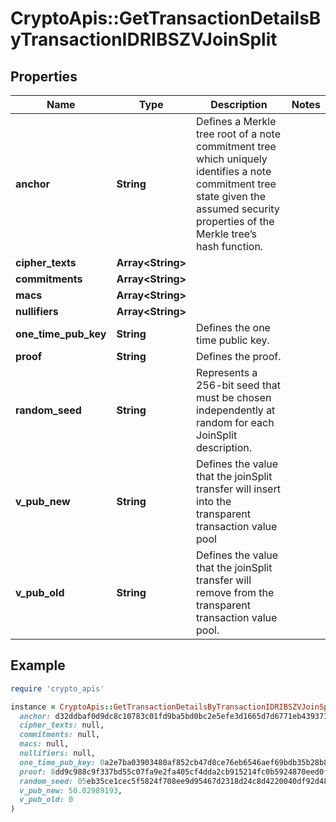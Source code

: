 # CryptoApis::GetTransactionDetailsByTransactionIDRIBSZVJoinSplit

## Properties

| Name | Type | Description | Notes |
| ---- | ---- | ----------- | ----- |
| **anchor** | **String** | Defines a Merkle tree root of a note commitment tree which uniquely identifies a note commitment tree state given the assumed security properties of the Merkle tree’s  hash function. |  |
| **cipher_texts** | **Array&lt;String&gt;** |  |  |
| **commitments** | **Array&lt;String&gt;** |  |  |
| **macs** | **Array&lt;String&gt;** |  |  |
| **nullifiers** | **Array&lt;String&gt;** |  |  |
| **one_time_pub_key** | **String** | Defines the one time public key. |  |
| **proof** | **String** | Defines the proof. |  |
| **random_seed** | **String** | Represents a 256-bit seed that must be chosen independently at random for each JoinSplit description. |  |
| **v_pub_new** | **String** | Defines the value that the joinSplit transfer will insert into the transparent transaction value pool |  |
| **v_pub_old** | **String** | Defines the value that the joinSplit transfer will remove from the transparent transaction value pool. |  |

## Example

```ruby
require 'crypto_apis'

instance = CryptoApis::GetTransactionDetailsByTransactionIDRIBSZVJoinSplit.new(
  anchor: d32ddbaf0d9dc8c10783c01fd9ba5bd0bc2e5efe3d1665d7d6771eb4393736b4,
  cipher_texts: null,
  commitments: null,
  macs: null,
  nullifiers: null,
  one_time_pub_key: 0a2e7ba03903480af852cb47d8ce76eb6546aef69bdb35b28b8ae815012d4d13,
  proof: 8dd9c988c9f337bd55c07fa9e2fa405cf4dda2cb915214fc0b5924870eed0f0187a0db001b5d8ea43a537e423d91d0fc868a456fa3e0bf9e99d1b04f43c6983a05a99458a69903add73ccaa4177844df9056d40c5a71ae14a70835cb30ca7d810fa1d48c9180ddec2ca1cecfaa8706ab514d6e8fe2dd228d7dc012d9407517523b774107a6a78dc972b175b94d1681b980e2b9ba7d39f880973787080a12bf14dc3f038333245a60bbcd9cb1fe2baba30ed083535752cc26ea0c57134e0c774e,
  random_seed: 05eb35ce1cec5f5824f708ee9d95467d2318d24c8d4220040df92d48b1f182e8,
  v_pub_new: 50.02989193,
  v_pub_old: 0
)
```

